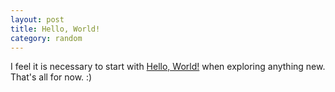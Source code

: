 ```yaml
---
layout: post
title: Hello, World!
category: random
---
```


I feel it is necessary to start with [Hello, World!](https://en.wikipedia.org/wiki/%22Hello,_World!%22_program) when exploring anything new. That's all for now. :)
